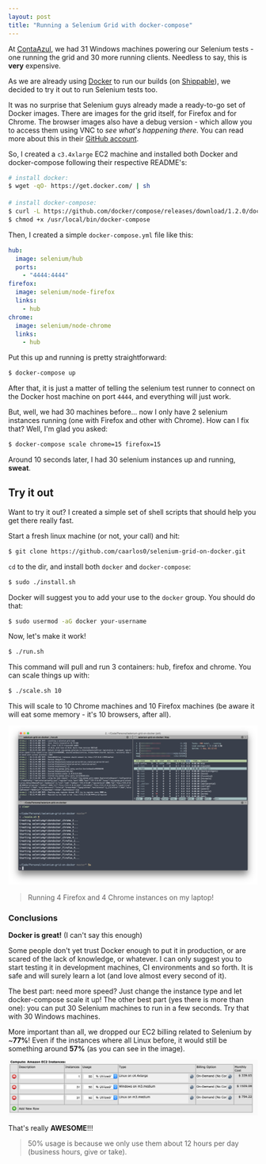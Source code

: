 ```yaml
---
layout: post
title: "Running a Selenium Grid with docker-compose"
---
```


At [ContaAzul](http://contaazul.com), we had 31 Windows machines powering our
Selenium tests - one running the grid and 30 more running clients. Needless
to say, this is **very** expensive.

As we are already using [Docker](http://docker.io/) to run our builds (on
[Shippable](http://shippable.com)), we decided to try it out to run Selenium
tests too.

It was no surprise that Selenium guys already made a ready-to-go set of Docker
images. There are images for the grid itself, for Firefox and for Chrome.
The browser images also have a debug version - which allow you to access them
using VNC to _see what's happening there_. You can read more about this in their
[GitHub account](https://github.com/SeleniumHQ/docker-selenium).

So, I created a `c3.4xlarge` EC2 machine and installed both
Docker and docker-compose following their respective README's:

```sh
# install docker:
$ wget -qO- https://get.docker.com/ | sh

# install docker-compose:
$ curl -L https://github.com/docker/compose/releases/download/1.2.0/docker-compose-`uname -s`-`uname -m` > /usr/local/bin/docker-compose
$ chmod +x /usr/local/bin/docker-compose
```

Then, I created a simple `docker-compose.yml` file like this:

```yaml
hub:
  image: selenium/hub
  ports:
    - "4444:4444"
firefox:
  image: selenium/node-firefox
  links:
    - hub
chrome:
  image: selenium/node-chrome
  links:
    - hub
```

Put this up and running is pretty straightforward:

```sh
$ docker-compose up
```

After that, it is just a matter of telling the selenium test runner to connect
on the Docker host machine on port `4444`, and everything will just work.

But, well, we had 30 machines before... now I only have 2 selenium instances
running (one with Firefox and other with Chrome). How can I fix that?
Well, I'm glad you asked:

```sh
$ docker-compose scale chrome=15 firefox=15
```

Around 10 seconds later, I had 30 selenium instances up and running, **sweat**.

## Try it out

Want to try it out? I created a simple set of shell scripts that should help
you get there really fast.

Start a fresh linux machine (or not, your call) and hit:

```sh
$ git clone https://github.com/caarlos0/selenium-grid-on-docker.git
```

`cd` to the dir, and install both `docker` and `docker-compose`:

```sh
$ sudo ./install.sh
```

Docker will suggest you to add your use to the `docker` group. You should do
that:

```sh
$ sudo usermod -aG docker your-username
```

Now, let's make it work!

```sh
$ ./run.sh
```

This command will pull and run 3 containers: hub, firefox and chrome. You can
scale things up with:

```sh
$ ./scale.sh 10
```

This will scale to 10 Chrome machines and 10 Firefox machines (be aware it
will eat some memory - it's 10 browsers, after all).

![Running 4 Firefox and 4 Chrome instances on my laptop](/public/images/docker-on-my-machine-scale-4.png)
> Running 4 Firefox and 4 Chrome instances on my laptop!

### Conclusions

**Docker is great!** (I can't say this enough)

Some people don't yet trust Docker enough to put it in production, or are
scared of the lack of knowledge, or whatever. I can only suggest you to
start testing it in development machines, CI environments and so forth. It is
safe and will surely learn a lot (and love almost every second of it).

The best part: need more speed? Just change the instance type and let
docker-compose scale it up!
The other best part (yes there is more than one): you can put 30 Selenium
machines to run in a few seconds. Try that with 30 Windows machines.

More important than all, we dropped our EC2 billing related to Selenium
by ~**77%**! Even if the instances where all Linux before, it would still
be something around **57%** (as you can see in the image).

![ec2 values](/public/images/docker-selenium-ec2-values.png)

That's really **AWESOME**!!!

> 50% usage is because we only use them about 12 hours per day (business hours,
give or take).
